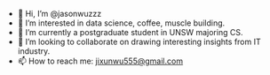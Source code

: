 - 👋 Hi, I’m @jasonwuzzz
- 👀 I’m interested in data science, coffee, muscle building.
- 🌱 I’m currently a postgraduate student in UNSW majoring CS.
- 💞️ I’m looking to collaborate on drawing interesting insights from IT industry.
- 📫 How to reach me: jixunwu555@gmail.com

<!---
jasonwuzzz/jasonwuzzz is a ✨ special ✨ repository because its `README.md` (this file) appears on your GitHub profile.
You can click the Preview link to take a look at your changes.
--->
